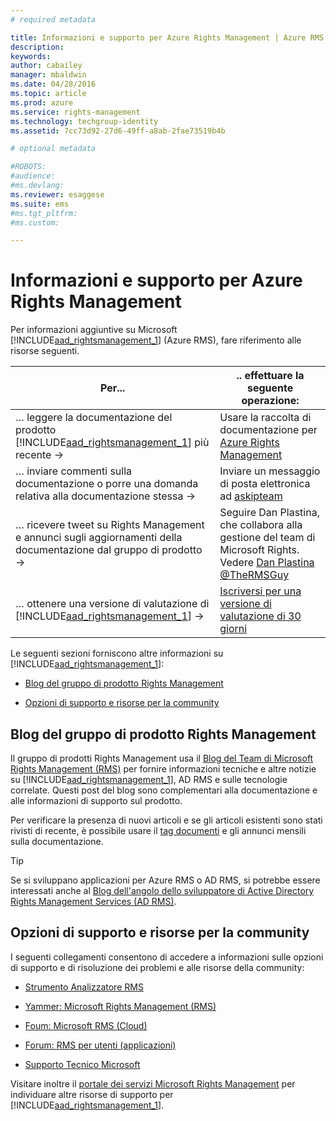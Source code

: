 ```yaml
---
# required metadata

title: Informazioni e supporto per Azure Rights Management | Azure RMS
description:
keywords:
author: cabailey
manager: mbaldwin
ms.date: 04/28/2016
ms.topic: article
ms.prod: azure
ms.service: rights-management
ms.technology: techgroup-identity
ms.assetid: 7cc73d92-27d6-49ff-a8ab-2fae73519b4b

# optional metadata

#ROBOTS:
#audience:
#ms.devlang:
ms.reviewer: esaggese
ms.suite: ems
#ms.tgt_pltfrm:
#ms.custom:

---
```


# Informazioni e supporto per Azure Rights Management
Per informazioni aggiuntive su Microsoft [!INCLUDE[aad_rightsmanagement_1](../includes/aad_rightsmanagement_1_md.md)] (Azure RMS), fare riferimento alle risorse seguenti.

|Per...|.. effettuare la seguente operazione:|
|----------------|---------------|
|… leggere la documentazione del prodotto [!INCLUDE[aad_rightsmanagement_1](../includes/aad_rightsmanagement_1_md.md)] più recente →|Usare la raccolta di documentazione per [Azure Rights Management](../understand-explore/azure-rights-management.md)|
|… inviare commenti sulla documentazione o porre una domanda relativa alla documentazione stessa →|Inviare un messaggio di posta elettronica ad [askipteam](mailto:%20askipteam@microsoft.com?subject=Documentation%20feedback)|
|… ricevere tweet su Rights Management e annunci sugli aggiornamenti della documentazione dal gruppo di prodotto →|Seguire Dan Plastina, che collabora alla gestione del team di Microsoft Rights. Vedere [Dan Plastina @TheRMSGuy](https://twitter.com/TheRMSGuy)|
|… ottenere una versione di valutazione di [!INCLUDE[aad_rightsmanagement_1](../includes/aad_rightsmanagement_1_md.md)] →|[Iscriversi per una versione di valutazione di 30 giorni](https://portal.microsoftonline.com/Signup/MainSignUp15.aspx?&amp;OfferId=A43415D3-404C-4df3-B31B-AAD28118A778&amp;dl=RIGHTSMANAGEMENT&amp;ali=1)|
Le seguenti sezioni forniscono altre informazioni su [!INCLUDE[aad_rightsmanagement_1](../includes/aad_rightsmanagement_1_md.md)]:


-   [Blog del gruppo di prodotto Rights Management](information-support.md#BKMK_ProductGroupBlog)

-   [Opzioni di supporto e risorse per la community](#support-options-and-community-resources)


## Blog del gruppo di prodotto Rights Management
Il gruppo di prodotti Rights Management usa il [Blog del Team di Microsoft Rights Management (RMS)](http://blogs.technet.com/b/rms/) per fornire informazioni tecniche e altre notizie su [!INCLUDE[aad_rightsmanagement_1](../includes/aad_rightsmanagement_1_md.md)], AD RMS e sulle tecnologie correlate. Questi post del blog sono complementari alla documentazione e alle informazioni di supporto sul prodotto.

Per verificare la presenza di nuovi articoli e se gli articoli esistenti sono stati rivisti di recente, è possibile usare il [tag documenti](http://blogs.technet.com/b/rms/archive/tags/docs/) e gli annunci mensili sulla documentazione.

> [!TIP]
> Se si sviluppano applicazioni per Azure RMS o AD RMS, si potrebbe essere interessati anche al [Blog dell'angolo dello sviluppatore di Active Directory Rights Management Services (AD RMS)](http://blogs.msdn.com/b/rms/).

## Opzioni di supporto e risorse per la community
I seguenti collegamenti consentono di accedere a informazioni sulle opzioni di supporto e di risoluzione dei problemi e alle risorse della community:

-   [Strumento Analizzatore RMS](http://www.microsoft.com/en-us/download/details.aspx?id=46437)

-   [Yammer: Microsoft Rights Management (RMS)](http://www.yammer.com/AskIPTeam)

-   [Foum: Microsoft RMS (Cloud)](https://social.technet.microsoft.com/Forums/en-US/home?forum=rmscloud)

-   [Forum: RMS per utenti (applicazioni)](https://social.technet.microsoft.com/Forums/en-US/home?forum=rmsapps)

-   [Supporto Tecnico Microsoft](http://go.microsoft.com/fwlink/?LinkId=243064)

Visitare inoltre il [portale dei servizi Microsoft Rights Management](http://www.microsoft.com/rms) per individuare altre risorse di supporto per [!INCLUDE[aad_rightsmanagement_1](../includes/aad_rightsmanagement_1_md.md)].





<!--HONumber=Apr16_HO3-->


